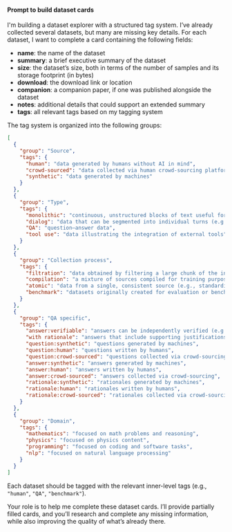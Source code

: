 #### Prompt to build dataset cards

I'm building a dataset explorer with a structured tag system. I’ve already collected several datasets, but many are missing key details. For each dataset, I want to complete a card containing the following fields:

- **name**: the name of the dataset  
- **summary**: a brief executive summary of the dataset  
- **size**: the dataset’s size, both in terms of the number of samples and its storage footprint (in bytes)  
- **download**: the download link or location  
- **companion**: a companion paper, if one was published alongside the dataset  
- **notes**: additional details that could support an extended summary  
- **tags**: all relevant tags based on my tagging system

The tag system is organized into the following groups:

```json
[
  {
    "group": "Source",
    "tags": {
      "human": "data generated by humans without AI in mind",
      "crowd-sourced": "data collected via human crowd-sourcing platforms to train AI models",
      "synthetic": "data generated by machines"
    }
  },
  {
    "group": "Type",
    "tags": {
      "monolithic": "continuous, unstructured blocks of text useful for pretraining",
      "dialog": "data that can be segmented into individual turns (e.g., `user, llm, python-tool, llm, user, llm, user, llm`)",
      "QA": "question–answer data",
      "tool use": "data illustrating the integration of external tools"
    }
  },
  {
    "group": "Collection process",
    "tags": {
      "filtration": "data obtained by filtering a large chunk of the internet",
      "compilation": "a mixture of sources compiled for training purposes",
      "atomic": "data from a single, consistent source (e.g., standardized exam sets)",
      "benchmark": "datasets originally created for evaluation or benchmarking"
    }
  },
  {
    "group": "QA specific",
    "tags": {
      "answer:verifiable": "answers can be independently verified (e.g., factual or numerical)",
      "with rationale": "answers that include supporting justifications",
      "question:synthetic": "questions generated by machines",
      "question:human": "questions written by humans",
      "question:crowd-sourced": "questions collected via crowd-sourcing",
      "answer:synthetic": "answers generated by machines",
      "answer:human": "answers written by humans",
      "answer:crowd-sourced": "answers collected via crowd-sourcing",
      "rationale:synthetic": "rationales generated by machines",
      "rationale:human": "rationales written by humans",
      "rationale:crowd-sourced": "rationales collected via crowd-sourcing"
    }
  },
  {
    "group": "Domain",
    "tags": {
      "mathematics": "focused on math problems and reasoning",
      "physics": "focused on physics content",
      "programming": "focused on coding and software tasks",
      "nlp": "focused on natural language processing"
    }
  }
]
```

Each dataset should be tagged with the relevant inner-level tags (e.g., `"human"`, `"QA"`, `"benchmark"`).

Your role is to help me complete these dataset cards. I’ll provide partially filled cards, and you’ll research and complete any missing information, while also improving the quality of what’s already there.